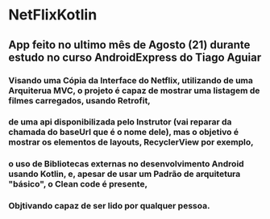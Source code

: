 # NetFlixKotlin

## App feito no ultimo mês de Agosto (21) durante estudo no curso AndroidExpress do Tiago Aguiar


### Visando uma Cópia da Interface do Netflix, utilizando de uma Arquiterua MVC, o projeto é capaz de mostrar uma listagem de filmes carregados, usando Retrofit,
### de uma api disponibilizada pelo Instrutor (vai reparar da chamada do baseUrl que é o nome dele), mas o objetivo é mostrar os elementos de layouts, RecyclerView por exemplo, 
### o uso de Bibliotecas externas no desenvolvimento Android usando Kotlin, e, apesar de usar um Padrão de arquitetura "básico", o Clean code é presente,
### Objtivando capaz de ser lido por qualquer pessoa.
